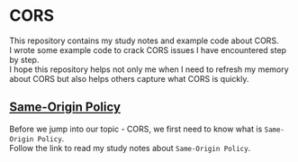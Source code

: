# CORS

This repository contains my study notes and example code about CORS. \
I wrote some example code to crack CORS issues I have encountered step by step. \
I hope this repository helps not only me when I need to refresh my memory about CORS but also helps others capture what CORS is quickly.

## [Same-Origin Policy](./docs/same-origin-policy.md)

Before we jump into our topic - CORS, we first need to know what is `Same-Origin Policy`. \
Follow the link to read my study notes about `Same-Origin Policy`.
